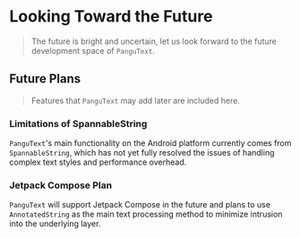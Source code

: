 # Looking Toward the Future

> The future is bright and uncertain, let us look forward to the future development space of `PanguText`.

## Future Plans

> Features that `PanguText` may add later are included here.

### Limitations of SpannableString

`PanguText`'s main functionality on the Android platform currently comes from `SpannableString`, which has not yet fully resolved the issues of handling complex text styles and performance overhead.

### Jetpack Compose Plan

`PanguText` will support Jetpack Compose in the future and plans to use `AnnotatedString` as the main text processing method to minimize intrusion into the underlying layer.